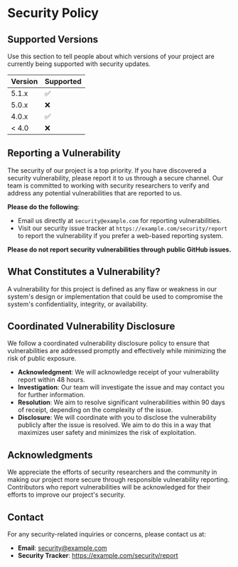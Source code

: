# Security Policy

## Supported Versions

Use this section to tell people about which versions of your project are currently being supported with security updates.

| Version | Supported          |
| ------- | ------------------ |
| 5.1.x   | :white_check_mark: |
| 5.0.x   | :x:                |
| 4.0.x   | :white_check_mark: |
| < 4.0   | :x:                |

## Reporting a Vulnerability

The security of our project is a top priority. If you have discovered a security vulnerability, please report it to us through a secure channel. Our team is committed to working with security researchers to verify and address any potential vulnerabilities that are reported to us.

**Please do the following**:
- Email us directly at `security@example.com` for reporting vulnerabilities.
- Visit our security issue tracker at `https://example.com/security/report` to report the vulnerability if you prefer a web-based reporting system.

**Please do not report security vulnerabilities through public GitHub issues.**

## What Constitutes a Vulnerability?

A vulnerability for this project is defined as any flaw or weakness in our system's design or implementation that could be used to compromise the system's confidentiality, integrity, or availability.

## Coordinated Vulnerability Disclosure

We follow a coordinated vulnerability disclosure policy to ensure that vulnerabilities are addressed promptly and effectively while minimizing the risk of public exposure.

- **Acknowledgment**: We will acknowledge receipt of your vulnerability report within 48 hours.
- **Investigation**: Our team will investigate the issue and may contact you for further information.
- **Resolution**: We aim to resolve significant vulnerabilities within 90 days of receipt, depending on the complexity of the issue.
- **Disclosure**: We will coordinate with you to disclose the vulnerability publicly after the issue is resolved. We aim to do this in a way that maximizes user safety and minimizes the risk of exploitation.

## Acknowledgments

We appreciate the efforts of security researchers and the community in making our project more secure through responsible vulnerability reporting. Contributors who report vulnerabilities will be acknowledged for their efforts to improve our project's security.

## Contact

For any security-related inquiries or concerns, please contact us at:

- **Email**: security@example.com
- **Security Tracker**: https://example.com/security/report
